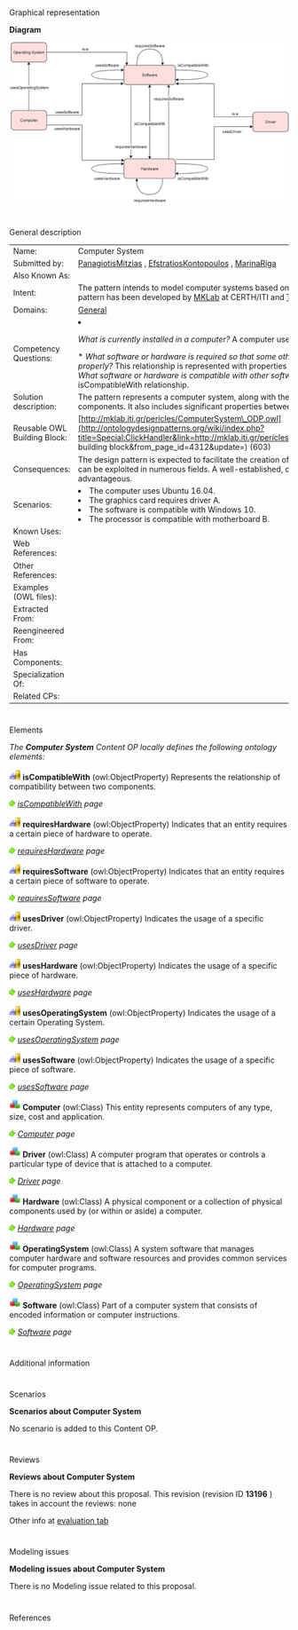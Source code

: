 # 

 Graphical representation



__Diagram__ 





[![Image:ComputerSystemODP Diagram.png](public/images/a/ab/ComputerSystemODP_Diagram.png)](../Image/ComputerSystemODP_Diagram.png "Image:ComputerSystemODP Diagram.png")





# 

 General description




|  |  |
| --- | --- |
|  Name:  |  Computer System  |
|  Submitted by:  | [PanagiotisMitzias](../User/PanagiotisMitzias "User:PanagiotisMitzias")  , [EfstratiosKontopoulos](../User/EfstratiosKontopoulos "User:EfstratiosKontopoulos")  , [MarinaRiga](../User/MarinaRiga "User:MarinaRiga")  |
|  Also Known As:  |  |
|  Intent:  |  The pattern intends to model computer systems based on a hardware/software approach. This pattern has been developed by [MKLab](http://mklab.iti.gr/ "http://mklab.iti.gr/")  at CERTH/ITI and [Tate](http://www.tate.org.uk/ "http://www.tate.org.uk/")  for the [PERICLES](http://www.pericles-project.eu/ "http://www.pericles-project.eu/")  FP7 project.  |
|  Domains:  | [General](../Community/General "Community:General")  |
|  Competency Questions:  | <li><p><i>         What is currently installed in a computer?        </i>        A computer uses specific pieces of hardware and software.       </p></li>* _What software or hardware is required so that some other software or hardware can operate properly?_  This relationship is represented with properties requiresSoftware and requiresHardware.* _What software or hardware is compatible with other software or hardware?_  This is expressed via the isCompatibleWith relationship. |
|  Solution description:  |  The pattern represents a computer system, along with the involved software and hardware components. It also includes significant properties between these main entities.  |
|  Reusable OWL Building Block:  | [http://mklab.iti.gr/pericles/ComputerSystem\_ODP.owl](http://ontologydesignpatterns.org/wiki/index.php?title=Special:ClickHandler&link=http://mklab.iti.gr/pericles/ComputerSystem_ODP.owl&message=OWL building block&from_page_id=4312&update=)  (603)  |
|  Consequences:  |  The design pattern is expected to facilitate the creation of computer system domain ontologies that can be exploited in numerous fields. A well-established, comprehensible pattern will prove to be advantageous.  |
|  Scenarios:  | <li>       The computer uses Ubuntu 16.04.      </li><li>       The graphics card requires driver A.      </li><li>       The software is compatible with Windows 10.      </li><li>       The processor is compatible with motherboard B.      </li> |
|  Known Uses:  |  |
|  Web References:  |  |
|  Other References:  |  |
|  Examples (OWL files):  |  |
|  Extracted From:  |  |
|  Reengineered From:  |  |
|  Has Components:  |  |
|  Specialization Of:  |  |
|  Related CPs:  |  |



  





# 

 Elements



_The
 __Computer System__ 
 Content OP locally defines the following ontology elements:_ 





[![ObjectProperty](public/images/thumb/c/c3/ObjectProperty.gif/20px-ObjectProperty.gif)](../Image/ObjectProperty.gif "ObjectProperty")
__isCompatibleWith__ 
 (owl:ObjectProperty) Represents the relationship of compatibility between two components.
 
[![](public/images/thumb/8/87/ArrowRight.gif/11px-ArrowRight.gif)](../Image/ArrowRight.gif "ArrowRight.gif")
_[isCompatibleWith](../Submissions/Computer_System/isCompatibleWith "Submissions:Computer System/isCompatibleWith") 
 page_ 



[![ObjectProperty](public/images/thumb/c/c3/ObjectProperty.gif/20px-ObjectProperty.gif)](../Image/ObjectProperty.gif "ObjectProperty")
__requiresHardware__ 
 (owl:ObjectProperty) Indicates that an entity requires a certain piece of hardware to operate.
 
[![](public/images/thumb/8/87/ArrowRight.gif/11px-ArrowRight.gif)](../Image/ArrowRight.gif "ArrowRight.gif")
_[requiresHardware](../Submissions/Computer_System/requiresHardware "Submissions:Computer System/requiresHardware") 
 page_ 



[![ObjectProperty](public/images/thumb/c/c3/ObjectProperty.gif/20px-ObjectProperty.gif)](../Image/ObjectProperty.gif "ObjectProperty")
__requiresSoftware__ 
 (owl:ObjectProperty) Indicates that an entity requires a certain piece of software to operate.
 
[![](public/images/thumb/8/87/ArrowRight.gif/11px-ArrowRight.gif)](../Image/ArrowRight.gif "ArrowRight.gif")
_[requiresSoftware](../Submissions/Computer_System/requiresSoftware "Submissions:Computer System/requiresSoftware") 
 page_ 



[![ObjectProperty](public/images/thumb/c/c3/ObjectProperty.gif/20px-ObjectProperty.gif)](../Image/ObjectProperty.gif "ObjectProperty")
__usesDriver__ 
 (owl:ObjectProperty) Indicates the usage of a specific driver.
 
[![](public/images/thumb/8/87/ArrowRight.gif/11px-ArrowRight.gif)](../Image/ArrowRight.gif "ArrowRight.gif")
_[usesDriver](../Submissions/Computer_System/usesDriver "Submissions:Computer System/usesDriver") 
 page_ 



[![ObjectProperty](public/images/thumb/c/c3/ObjectProperty.gif/20px-ObjectProperty.gif)](../Image/ObjectProperty.gif "ObjectProperty")
__usesHardware__ 
 (owl:ObjectProperty) Indicates the usage of a specific piece of hardware.
 
[![](public/images/thumb/8/87/ArrowRight.gif/11px-ArrowRight.gif)](../Image/ArrowRight.gif "ArrowRight.gif")
_[usesHardware](../Submissions/Computer_System/usesHardware "Submissions:Computer System/usesHardware") 
 page_ 



[![ObjectProperty](public/images/thumb/c/c3/ObjectProperty.gif/20px-ObjectProperty.gif)](../Image/ObjectProperty.gif "ObjectProperty")
__usesOperatingSystem__ 
 (owl:ObjectProperty) Indicates the usage of a certain Operating System.
 
[![](public/images/thumb/8/87/ArrowRight.gif/11px-ArrowRight.gif)](../Image/ArrowRight.gif "ArrowRight.gif")
_[usesOperatingSystem](../Submissions/Computer_System/usesOperatingSystem "Submissions:Computer System/usesOperatingSystem") 
 page_ 



[![ObjectProperty](public/images/thumb/c/c3/ObjectProperty.gif/20px-ObjectProperty.gif)](../Image/ObjectProperty.gif "ObjectProperty")
__usesSoftware__ 
 (owl:ObjectProperty) Indicates the usage of a specific piece of software.
 
[![](public/images/thumb/8/87/ArrowRight.gif/11px-ArrowRight.gif)](../Image/ArrowRight.gif "ArrowRight.gif")
_[usesSoftware](../Submissions/Computer_System/usesSoftware "Submissions:Computer System/usesSoftware") 
 page_ 



[![Class](public/images/thumb/2/27/Class.gif/20px-Class.gif)](../Image/Class.gif "Class")
__Computer__ 
 (owl:Class) This entity represents computers of any type, size, cost and application.
 
[![](public/images/thumb/8/87/ArrowRight.gif/11px-ArrowRight.gif)](../Image/ArrowRight.gif "ArrowRight.gif")
_[Computer](../Submissions/Computer_System/Computer "Submissions:Computer System/Computer") 
 page_ 



[![Class](public/images/thumb/2/27/Class.gif/20px-Class.gif)](../Image/Class.gif "Class")
__Driver__ 
 (owl:Class) A computer program that operates or controls a particular type of device that is attached to a computer.
 
[![](public/images/thumb/8/87/ArrowRight.gif/11px-ArrowRight.gif)](../Image/ArrowRight.gif "ArrowRight.gif")
_[Driver](../Submissions/Computer_System/Driver "Submissions:Computer System/Driver") 
 page_ 



[![Class](public/images/thumb/2/27/Class.gif/20px-Class.gif)](../Image/Class.gif "Class")
__Hardware__ 
 (owl:Class) A physical component or a collection of physical components used by (or within or aside) a computer.
 
[![](public/images/thumb/8/87/ArrowRight.gif/11px-ArrowRight.gif)](../Image/ArrowRight.gif "ArrowRight.gif")
_[Hardware](../Submissions/Computer_System/Hardware "Submissions:Computer System/Hardware") 
 page_ 



[![Class](public/images/thumb/2/27/Class.gif/20px-Class.gif)](../Image/Class.gif "Class")
__OperatingSystem__ 
 (owl:Class) A system software that manages computer hardware and software resources and provides common services for computer programs.
 
[![](public/images/thumb/8/87/ArrowRight.gif/11px-ArrowRight.gif)](../Image/ArrowRight.gif "ArrowRight.gif")
_[OperatingSystem](../Submissions/Computer_System/OperatingSystem "Submissions:Computer System/OperatingSystem") 
 page_ 



[![Class](public/images/thumb/2/27/Class.gif/20px-Class.gif)](../Image/Class.gif "Class")
__Software__ 
 (owl:Class) Part of a computer system that consists of encoded information or computer instructions.
 
[![](public/images/thumb/8/87/ArrowRight.gif/11px-ArrowRight.gif)](../Image/ArrowRight.gif "ArrowRight.gif")
_[Software](../Submissions/Computer_System/Software "Submissions:Computer System/Software") 
 page_ 


# 

 Additional information



# 

 Scenarios




__Scenarios about Computer System__ 


 No scenario is added to this Content OP.
 




# 

 Reviews




__Reviews about Computer System__ 


 There is no review about this proposal.
This revision (revision ID
 __13196__ 
 ) takes in account the reviews: none
 



 Other info at
 [evaluation tab](http://ontologydesignpatterns.org/wiki/index.php?title=Submissions:Computer_System&action=evaluation "http://ontologydesignpatterns.org/wiki/index.php?title=Submissions:Computer_System&action=evaluation") 





  





# 

 Modeling issues




__Modeling issues about Computer System__ 


 There is no Modeling issue related to this proposal.
 




  





# 

 References